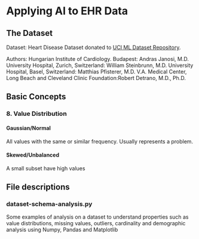 # Applying AI to EHR Data

## The Dataset
Dataset: Heart Disease Dataset donated to [UCI ML Dataset Repository](https://archive.ics.uci.edu/ml/datasets/heart+Disease).

Authors:
Hungarian Institute of Cardiology. Budapest: Andras Janosi, M.D.
University Hospital, Zurich, Switzerland: William Steinbrunn, M.D.
University Hospital, Basel, Switzerland: Matthias Pfisterer, M.D.
V.A. Medical Center, Long Beach and Cleveland Clinic Foundation:Robert Detrano, M.D., Ph.D.

## Basic Concepts

### 8. Value Distribution
#### Gaussian/Normal
All values with the same or similar frequency. Usually represents a problem.
#### Skewed/Unbalanced
A small subset have high values


## File descriptions
### dataset-schema-analysis.py
Some examples of analysis on a dataset to understand properties such as value distributions, missing values, outliers, cardinality and demographic analysis using Numpy, Pandas and Matplotlib